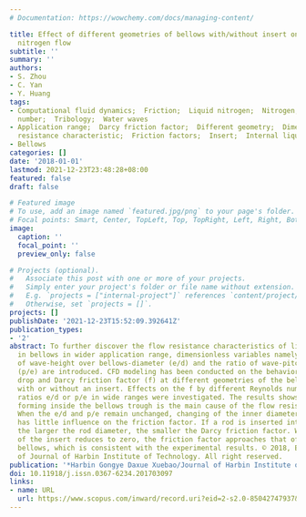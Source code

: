 ```yaml
---
# Documentation: https://wowchemy.com/docs/managing-content/

title: Effect of different geometries of bellows with/without insert on internal liquid
  nitrogen flow
subtitle: ''
summary: ''
authors:
- S. Zhou
- C. Yan
- Y. Huang
tags:
- Computational fluid dynamics;  Friction;  Liquid nitrogen;  Nitrogen;  Reynolds
  number;  Tribology;  Water waves
- Application range;  Darcy friction factor;  Different geometry;  Dimensionless variables;  Flow
  resistance characteristic;  Friction factors;  Insert;  Internal liquids
- Bellows
categories: []
date: '2018-01-01'
lastmod: 2021-12-23T23:48:28+08:00
featured: false
draft: false

# Featured image
# To use, add an image named `featured.jpg/png` to your page's folder.
# Focal points: Smart, Center, TopLeft, Top, TopRight, Left, Right, BottomLeft, Bottom, BottomRight.
image:
  caption: ''
  focal_point: ''
  preview_only: false

# Projects (optional).
#   Associate this post with one or more of your projects.
#   Simply enter your project's folder or file name without extension.
#   E.g. `projects = ["internal-project"]` references `content/project/deep-learning/index.md`.
#   Otherwise, set `projects = []`.
projects: []
publishDate: '2021-12-23T15:52:09.392641Z'
publication_types:
- '2'
abstract: To further discover the flow resistance characteristics of liquid nitrogen
  in bellows in wider application range, dimensionless variables namely the ratio
  of wave-height over bellows-diameter (e/d) and the ratio of wave-pitch over wave-height
  (p/e) are introduced. CFD modeling has been conducted on the behaviors of both pressure
  drop and Darcy friction factor (f) at different geometries of the bellows, either
  with or without an insert. Effects on the f by different Reynolds numbers at certain
  ratios e/d or p/e in wide ranges were investigated. The results shows that the vortex
  forming inside the bellows trough is the main cause of the flow resistance increment.
  When the e/d and p/e remain unchanged, changing of the inner diameter of the bellows
  has little influence on the friction factor. If a rod is inserted into the bellows,
  the larger the rod diameter, the smaller the Darcy friction factor. When the diameter
  of the insert reduces to zero, the friction factor approaches that of the hollow
  bellows, which is consistent with the experimental results. © 2018, Editorial Board
  of Journal of Harbin Institute of Technology. All right reserved.
publication: '*Harbin Gongye Daxue Xuebao/Journal of Harbin Institute of Technology*'
doi: 10.11918/j.issn.0367-6234.201703097
links:
- name: URL
  url: https://www.scopus.com/inward/record.uri?eid=2-s2.0-85042747937&doi=10.11918%2fj.issn.0367-6234.201703097&partnerID=40&md5=48051fe2bb82278e081c885d37a8ae63
---
```

